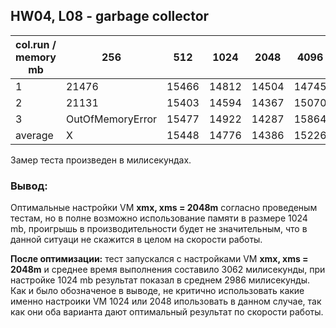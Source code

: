 ## HW04, L08 - garbage collector

| col.run / memory mb  	 | 256	                | 512  	     | 1024   	 | 2048   	 | 4096   	 | 8192       |
|------------------------|---------------------|------------|----------|----------|----------|------------|
| 1                      | 21476               | 15466 	 | 14812    | 14504	   | 14745	   | 16449	     |
| 2                      | 21131               | 15403 	 | 14594    | 14367	   | 15070	   | 16465	     |
| 3	                  | OutOfMemoryError    | 15477	     | 14922	| 14287	   | 15864	   | 16176 	    |
| 	average               | 	X               | 15448	     | 14776	| 14386	   | 15226	   | 16363	     |
Замер теста произведен в милисекундах.
### Вывод: 
Оптимальные настройки VM **xmx, xms = 2048m** согласно проведеным тестам, но в полне возможно использование памяти в размере 1024 mb, проигрышь в производительности будет не значительным, что в данной ситуаци не скажится в целом на скорости работы.

**После оптимизации:** тест запускался с настройками VM **xmx, xms = 2048m** и среднее время выполнения составило 3062 милисекунды, при настройке 1024 mb результат показал в среднем 2986 милисекунды. 
</br>Как и было обозначеное в выводе, не критично использовать какие именно настроики VM 1024 или 2048 ипользовать в данном случае, так как они оба варианта дают оптимальный результат по скорости работы.  

